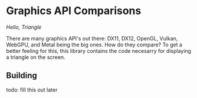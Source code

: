 # Graphics API Comparisons
_Hello, Triangle_

There are many graphics API's out there: DX11, DX12, OpenGL, Vulkan, WebGPU, and Metal being the big ones. How do they compare? To get a better feeling for this,
this library contains the code necesarry for displaying a triangle on the
screen.

## Building
todo: fill this out later